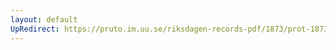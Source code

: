 ```yaml
---
layout: default
UpRedirect: https://pruto.im.uu.se/riksdagen-records-pdf/1873/prot-1873--fk--430/prot-1873--fk--430_050.pdf
---
```

